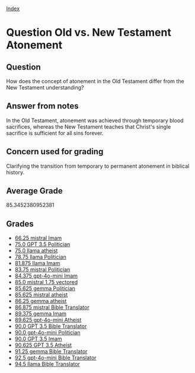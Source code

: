 
[Index](../../index.md)
# Question Old vs. New Testament Atonement
## Question
How does the concept of atonement in the Old Testament differ from the New Testament understanding?

## Answer from notes
In the Old Testament, atonement was achieved through temporary blood sacrifices, whereas the New Testament teaches that Christ's single sacrifice is sufficient for all sins forever.

## Concern used for grading
Clarifying the transition from temporary to permanent atonement in biblical history.

## Average Grade
85.3452380952381

## Grades
 * [66.25 mistral Imam](../answers/mistral_Imam/Old_vs._New_Testament_Atonement.md)
 * [75.0 GPT 3.5 Politician](../answers/GPT_3.5_Politician/Old_vs._New_Testament_Atonement.md)
 * [75.0 llama atheist](../answers/llama_atheist/Old_vs._New_Testament_Atonement.md)
 * [78.75 llama Politician](../answers/llama_Politician/Old_vs._New_Testament_Atonement.md)
 * [81.875 llama Imam](../answers/llama_Imam/Old_vs._New_Testament_Atonement.md)
 * [83.75 mistral Politician](../answers/mistral_Politician/Old_vs._New_Testament_Atonement.md)
 * [84.375 gpt-4o-mini Imam](../answers/gpt-4o-mini_Imam/Old_vs._New_Testament_Atonement.md)
 * [85.0 mistral 1.75 vectored](../answers/mistral_1.75_vectored/Old_vs._New_Testament_Atonement.md)
 * [85.625 gemma Politician](../answers/gemma_Politician/Old_vs._New_Testament_Atonement.md)
 * [85.625 mistral atheist](../answers/mistral_atheist/Old_vs._New_Testament_Atonement.md)
 * [86.25 gemma atheist](../answers/gemma_atheist/Old_vs._New_Testament_Atonement.md)
 * [86.875 mistral Bible Translator](../answers/mistral_Bible_Translator/Old_vs._New_Testament_Atonement.md)
 * [89.375 gemma Imam](../answers/gemma_Imam/Old_vs._New_Testament_Atonement.md)
 * [89.625 gpt-4o-mini Atheist](../answers/gpt-4o-mini_Atheist/Old_vs._New_Testament_Atonement.md)
 * [90.0 GPT 3.5 Bible Translator](../answers/GPT_3.5_Bible_Translator/Old_vs._New_Testament_Atonement.md)
 * [90.0 gpt-4o-mini Politician](../answers/gpt-4o-mini_Politician/Old_vs._New_Testament_Atonement.md)
 * [90.0 GPT 3.5 Imam](../answers/GPT_3.5_Imam/Old_vs._New_Testament_Atonement.md)
 * [90.625 GPT 3.5 Atheist](../answers/GPT_3.5_Atheist/Old_vs._New_Testament_Atonement.md)
 * [91.25 gemma Bible Translator](../answers/gemma_Bible_Translator/Old_vs._New_Testament_Atonement.md)
 * [92.5 gpt-4o-mini Bible Translator](../answers/gpt-4o-mini_Bible_Translator/Old_vs._New_Testament_Atonement.md)
 * [94.5 llama Bible Translator](../answers/llama_Bible_Translator/Old_vs._New_Testament_Atonement.md)
